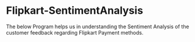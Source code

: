 # Flipkart-SentimentAnalysis
The below Program helps us in understanding the Sentiment Analysis of the customer feedback regarding Flipkart Payment methods.
